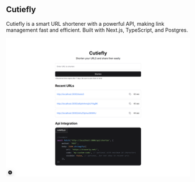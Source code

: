 ## Cutiefly

Cutiefly is a smart URL shortener with a powerful API, making link management fast and efficient. Built with Next.js, TypeScript, and Postgres.

![Landing Page](public/assets/base.png "Landing Page")
